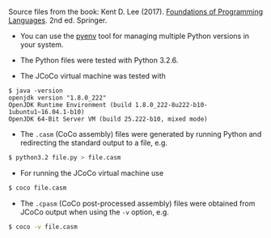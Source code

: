 Source files from the book: Kent D. Lee (2017). [Foundations of
Programming
Languages](https://kentdlee.github.io/PL/build/html/index.html). 2nd
ed. Springer.

* You can use the [pyenv](https://realpython.com/intro-to-pyenv) tool
  for managing multiple Python versions in your system.

* The Python files were tested with Python 3.2.6.

* The JCoCo virtual machine was tested with

```shell
$ java -version
openjdk version "1.8.0_222"
OpenJDK Runtime Environment (build 1.8.0_222-8u222-b10-1ubuntu1~16.04.1-b10)
OpenJDK 64-Bit Server VM (build 25.222-b10, mixed mode)
```

* The `.casm` (CoCo assembly) files were generated by running Python
and redirecting the standard output to a file, e.g.

```bash
$ python3.2 file.py > file.casm
```

* For running the JCoCo virtual machine use

```bash
$ coco file.casm
```

* The `.cpasm` (CoCo post-processed assembly) files were obtained from
JCoCo output when using the `-v` option, e.g.

```bash
$ coco -v file.casm
```
